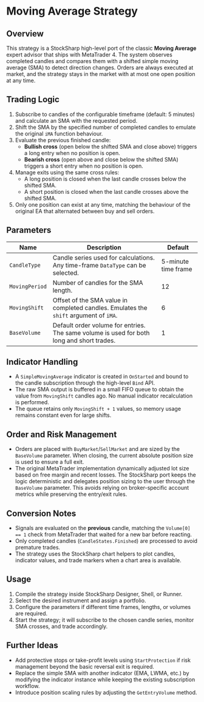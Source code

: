 # Moving Average Strategy

## Overview

This strategy is a StockSharp high-level port of the classic **Moving Average** expert advisor that ships with MetaTrader 4. The system observes completed candles and compares them with a shifted simple moving average (SMA) to detect direction changes. Orders are always executed at market, and the strategy stays in the market with at most one open position at any time.

## Trading Logic

1. Subscribe to candles of the configurable timeframe (default: 5 minutes) and calculate an SMA with the requested period.
2. Shift the SMA by the specified number of completed candles to emulate the original `iMA` function behaviour.
3. Evaluate the previous finished candle:
   - **Bullish cross** (open below the shifted SMA and close above) triggers a long entry when no position is open.
   - **Bearish cross** (open above and close below the shifted SMA) triggers a short entry when no position is open.
4. Manage exits using the same cross rules:
   - A long position is closed when the last candle crosses below the shifted SMA.
   - A short position is closed when the last candle crosses above the shifted SMA.
5. Only one position can exist at any time, matching the behaviour of the original EA that alternated between buy and sell orders.

## Parameters

| Name | Description | Default |
| --- | --- | --- |
| `CandleType` | Candle series used for calculations. Any time-frame `DataType` can be selected. | 5-minute time frame |
| `MovingPeriod` | Number of candles for the SMA length. | 12 |
| `MovingShift` | Offset of the SMA value in completed candles. Emulates the `shift` argument of `iMA`. | 6 |
| `BaseVolume` | Default order volume for entries. The same volume is used for both long and short trades. | 1 |

## Indicator Handling

- A `SimpleMovingAverage` indicator is created in `OnStarted` and bound to the candle subscription through the high-level `Bind` API.
- The raw SMA output is buffered in a small FIFO queue to obtain the value from `MovingShift` candles ago. No manual indicator recalculation is performed.
- The queue retains only `MovingShift + 1` values, so memory usage remains constant even for large shifts.

## Order and Risk Management

- Orders are placed with `BuyMarket`/`SellMarket` and are sized by the `BaseVolume` parameter. When closing, the current absolute position size is used to ensure a full exit.
- The original MetaTrader implementation dynamically adjusted lot size based on free margin and recent losses. The StockSharp port keeps the logic deterministic and delegates position sizing to the user through the `BaseVolume` parameter. This avoids relying on broker-specific account metrics while preserving the entry/exit rules.

## Conversion Notes

- Signals are evaluated on the **previous** candle, matching the `Volume[0] == 1` check from MetaTrader that waited for a new bar before reacting.
- Only completed candles (`CandleStates.Finished`) are processed to avoid premature trades.
- The strategy uses the StockSharp chart helpers to plot candles, indicator values, and trade markers when a chart area is available.

## Usage

1. Compile the strategy inside StockSharp Designer, Shell, or Runner.
2. Select the desired instrument and assign a portfolio.
3. Configure the parameters if different time frames, lengths, or volumes are required.
4. Start the strategy; it will subscribe to the chosen candle series, monitor SMA crosses, and trade accordingly.

## Further Ideas

- Add protective stops or take-profit levels using `StartProtection` if risk management beyond the basic reversal exit is required.
- Replace the simple SMA with another indicator (EMA, LWMA, etc.) by modifying the indicator instance while keeping the existing subscription workflow.
- Introduce position scaling rules by adjusting the `GetEntryVolume` method.
